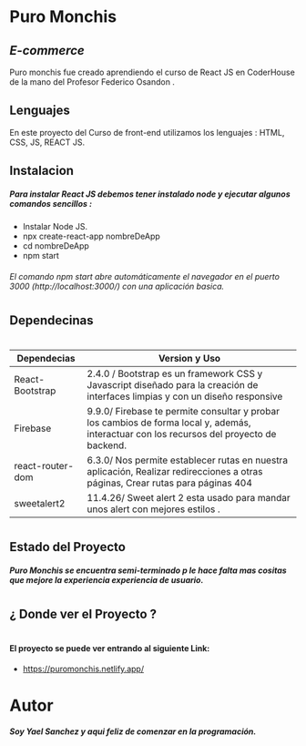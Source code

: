 # Puro Monchis

## _E-commerce_

Puro monchis fue creado aprendiendo el curso de React JS en CoderHouse de la mano del Profesor Federico Osandon .

## Lenguajes

En este proyecto del Curso de front-end utilizamos los lenguajes : HTML, CSS, JS, REACT JS.

## Instalacion

##### Para instalar React JS debemos tener instalado node y ejecutar algunos comandos sencillos :

- Instalar Node JS.
- npx create-react-app nombreDeApp
- cd nombreDeApp
- npm start

###### El comando npm start abre automáticamente el navegador en el puerto 3000 (http://localhost:3000/) con una aplicación basica.

#

#

## Dependecinas

#

#

| Dependecias      | Version y Uso                                                                                                                             |
| ---------------- | ----------------------------------------------------------------------------------------------------------------------------------------- |
| React-Bootstrap  | 2.4.0 / Bootstrap es un framework CSS y Javascript diseñado para la creación de interfaces limpias y con un diseño responsive             |
| Firebase         | 9.9.0/ Firebase te permite consultar y probar los cambios de forma local y, además, interactuar con los recursos del proyecto de backend. |
| react-router-dom | 6.3.0/ Nos permite establecer rutas en nuestra aplicación, Realizar redirecciones a otras páginas, Crear rutas para páginas 404           |
| sweetalert2      | 11.4.26/ Sweet alert 2 esta usado para mandar unos alert con mejores estilos .                                                            |

#

#

## Estado del Proyecto

##### Puro Monchis se encuentra semi-terminado p le hace falta mas cositas que mejore la experiencia experiencia de usuario.

#

#

## ¿ Donde ver el Proyecto ?

#

#### El proyecto se puede ver entrando al siguiente Link:

- https://puromonchis.netlify.app/

#

#

# Autor

##### Soy Yael Sanchez y aqui feliz de comenzar en la programación.
